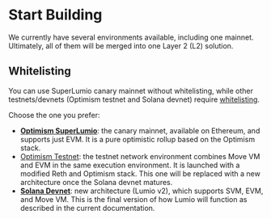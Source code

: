 # Start Building

We currently have several environments available, including one mainnet. Ultimately, all of them will be merged into one Layer 2 (L2) solution.&#x20;

## **Whitelisting**

You can use SuperLumio canary mainnet without whitelisting, while other testnets/devnets (Optimism testnet and Solana devnet)  require [whitelisting](get-whitelisted.md).

Choose the one you prefer:

* [**Optimism SuperLumio**](lumio-on-optimism-canary-mainnet.md): the canary mainnet, available on Ethereum, and supports just EVM. It is a pure optimistic rollup based on the Optimism stack.
* [Optimism Testnet](lumio-on-optimism-testnet/):  the testnet network environment combines Move VM and EVM in the same execution environment. It is launched with a modified Reth and Optimism stack. This one will be replaced with a new architecture once the Solana devnet matures.
* [**Solana Devnet**](lumio-on-solana-devnet/): new architecture (Lumio v2), which supports SVM, EVM, and Move VM. This is the final version of how Lumio will function as described in the current documentation.
